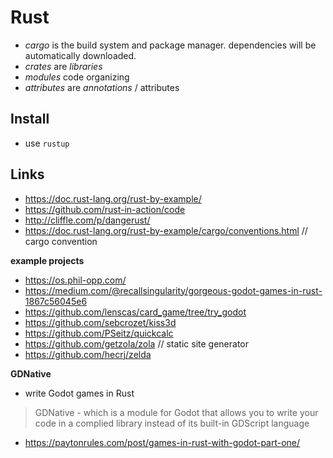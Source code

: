 # Rust

* _cargo_ is the build system and package manager. dependencies will be automatically downloaded.
* _crates_ are _libraries_
* _modules_ code organizing
* _attributes_ are _annotations_ / attributes

## Install
* use `rustup`

## Links
* https://doc.rust-lang.org/rust-by-example/
* https://github.com/rust-in-action/code
* http://cliffle.com/p/dangerust/
* https://doc.rust-lang.org/rust-by-example/cargo/conventions.html  // cargo convention

__example projects__
* https://os.phil-opp.com/
* https://medium.com/@recallsingularity/gorgeous-godot-games-in-rust-1867c56045e6
* https://github.com/lenscas/card_game/tree/try_godot
* https://github.com/sebcrozet/kiss3d
* https://github.com/PSeitz/quickcalc
* https://github.com/getzola/zola   // static site generator
* https://github.com/hecrj/zelda

__GDNative__
* write Godot games in Rust
> GDNative - which is a module for Godot that allows you to write your code in a complied library instead of its built-in GDScript language
* https://paytonrules.com/post/games-in-rust-with-godot-part-one/